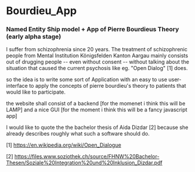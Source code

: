 # Bourdieu_App
### Named Entity Ship model + App of Pierre Bourdieus Theory (early alpha stage)

I suffer from schizophrenia since 20 years. The treatment of schizophrenic people from Mental Institution Königsfelden Kanton Aargau mainly consists out of drugging people -- even without consent -- without talking about the situation that caused the current psychosis like eg. "Open Dialog" [1] does.

so the idea is to write some sort of Application with an easy to use user-interface to apply the concepts of pierre bourdieu's theory to patients that would like to participate.

the website shall consist of a backend [for the momenet i think this will be LAMP] and a nice GUI [for the moment i think this will be a fancy javascript app]

I would like to quote the the bachelor thesis of Aida Dizdar [2] because she already describes roughly what such a software should do.



[1] https://en.wikipedia.org/wiki/Open_Dialogue

[2] https://files.www.soziothek.ch/source/FHNW%20Bachelor-Thesen/Soziale%20Integration%20und%20Inklusion_Dizdar.pdf
